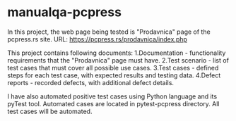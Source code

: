 # manualqa-pcpress

In this project, the web page being tested is "Prodavnica" page of the pcpress.rs site.
URL: https://pcpress.rs/prodavnica/index.php

This project contains following documents:
1.Documentation - functionality requirements that the "Prodavnica" page must have.
2.Test scenario - list of test cases that must cover all possible use cases.
3.Test cases - defined steps for each test case, with expected results and testing data.
4.Defect reports - recorded defects, with additional defect details.

I have also automated positive test cases using Python language and its pyTest tool.
Automated cases are located in pytest-pcpress directory.
All test cases will be automated.
